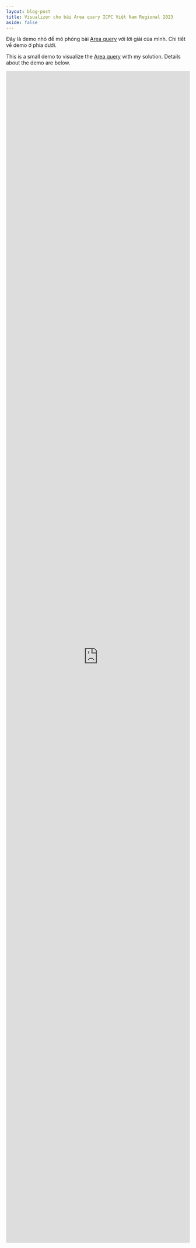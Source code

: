 ```yaml
---
layout: blog-post
title: Visualizer cho bài Area query ICPC Việt Nam Regional 2023
aside: false
---
```


Đây là demo nhỏ để mô phỏng bài [Area query][problem] với lời giải của mình. Chi tiết về demo ở phía dưới.

This is a small demo to visualize the [Area query][problem] with my solution. Details about the demo are below.

<iframe
    frameBorder="0"
    style="
        width: 100%;
        height: 80vh;
    "
    src="https://quangloc99.github.io/vietnam-icpc-2023-regional-areaquery-visualizer/?input=NwoxIDEKMSA3CjIgOAo0IDcKNyA0CjggMgo3IDEKMTUKQSAxIDMKQSAxIDQKQSAxIDUKQSAxIDYKPyAxIDMKUiAxIDMKQSAyIDQKUiAxIDYKQSA1IDcKPyAyIDUKUiAxIDUKUiAxIDQKQSA0IDcKQSAyIDcKPyA3IDQKICAgIA%3D%3D&storedCheckboxes=111" />

## Tính năng

- Cho phép nhập input của một test case với format đã mô tả ở trong đề bài.
  - Input sẽ được validate, nhưng sẽ không kiểm tra chặt chẽ từng khoảng trắng.
- Vẽ hình:
  - Các phần đa giác được chia, cấu trúc cây tạo bởi các vùng được cắt, và vùng cắt được giữ lại cho truy vấn **cuối cùng**.
  - Màu của vùng cắt, màu của đường cắt và màu của các nút của cây tương ứng với nhau là giống nhau.
- Output:
  - [Euler tour của cây][tree-euler-tour], với màu tương ứng với node trên cây.
  - Thứ tự thăm các đường cắt khi đi trên cạnh của đa giác đã cho theo thứ tự đỉnh $1, 2, \ldots, n$, với màu tương ứng với màu của đường cắt.
  - Cũng là thứ tự thăm đường cắt nhưng in ra cả đường cắt thay vì mỗi đỉnh.
  - Đáp án cho truy vấn **cuối cùng**.
- Control:
  - Checkbox để ẩn/hiện output.
- Preview: link để có thể chèn vào blog khác mà không có phần control.

## Source code

Ban đầu để code nhanh thì mình đã phát triển cái visualizer này trên codepen [tại đây][visualizer-on-codepen], và ban đầu mình cũng định dùng code pen để host luôn.

Song phần copy preview hoạt động không tốt lắm, nên cuối cùng mình lại host trên github page. Các bạn có thể xem source code [tại đây][visualizer-on-github].

---

## Features

- Allows inputting a test case following the format described in the problem statement.
  - The input will be validated but won't be strictly checked for each space.
- Drawing:
  - Divides the polygons, creates a tree structure based on the cut regions, and keeps the cut region for the **final query**.
  - The color of the cut region, the color of the cut path, and the color of the corresponding tree nodes are the same.
- Output:
  - [Euler tour of the tree][tree-euler-tour], with colors corresponding to the nodes on the tree.
  - Order of visiting the cut paths while traversing the edges of the given polygon in the order of vertices $1, 2, \ldots, n$, with colors corresponding to the cut paths.
  - Also the order of visiting cut paths but displaying the entire cut paths instead of individual vertices.
  - Answer for the **final query**.
- Control:
  - Checkbox to hide/show output.
- Preview: Link to embed into other blogs without the control section.

## Source code

The initial idea was to develop this visualizer quickly on CodePen [here][visualizer-on-codepen], and originally, I planned to use CodePen to host it.

However, copying the preview didn't work well, so ultimately, I ended up hosting it on GitHub Pages. You can view the source code [here][visualizer-on-github].

[problem]: https://oj.vnoi.info/problem/icpc23_regional_a
[tree-euler-tour]: https://codeforces.com/blog/entry/18369
[visualizer-on-codepen]: https://codepen.io/quangloc99/full/oNmKgEO
[visualizer-on-github]: https://github.com/quangloc99/vietnam-icpc-2023-regional-areaquery-visualizer